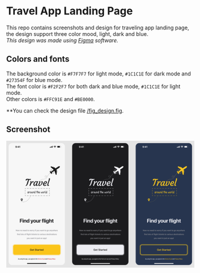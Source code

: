 # Travel App Landing Page
This repo contains screenshots and design for traveling app landing page, the design support three color mood, light, dark and blue.
<br/>
_This design was made using [Figma](https://www.figma.com/) software._

## Colors and fonts
The background color is `#F7F7F7` for light mode, `#1C1C1E` for dark mode and `#27354F` for blue mode.
<br/>
The font color is `#F2F2F7` for both dark and blue mode, `#1C1C1E` for light mode.
<br/>
Other colors is `#FFC91E` and `#BE0000`.

**You can check the design file [/fig_design.fig](fig_design.fig).

## Screenshot
![](screenshots/full.png)
